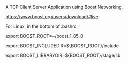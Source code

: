 A TCP Client Server Application using Boost Networking.

https://www.boost.org/users/download/#live

For Linux, in the bottom of .bashrc:

export BOOST_ROOT=~/boost_1_85_0

export BOOST_INCLUDEDIR=${BOOST_ROOT}/include

export BOOST_LIBRARYDIR=${BOOST_ROOT}/stage/lib

